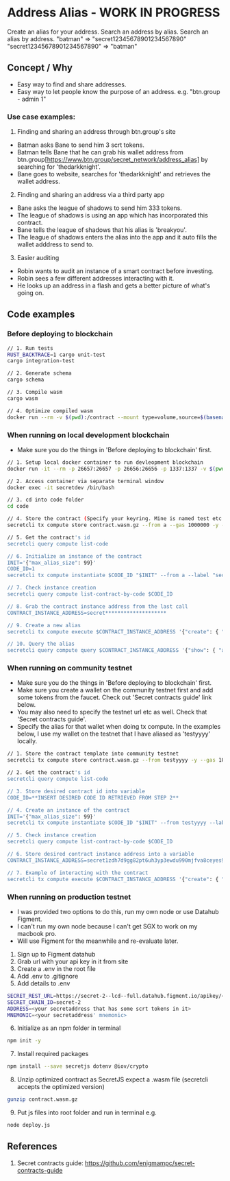 # Address Alias - WORK IN PROGRESS

Create an alias for your address. Search an address by alias. Search an alias by address.
"batman" => "secret12345678901234567890"
"secret12345678901234567890" => "batman"

## Concept / Why

- Easy way to find and share addresses.
- Easy way to let people know the purpose of an address. e.g. "btn.group - admin 1"

### Use case examples:

1. Finding and sharing an address through btn.group's site
- Batman asks Bane to send him 3 scrt tokens.
- Batman tells Bane that he can grab his wallet address from btn.group[https://www.btn.group/secret_network/address_alias] by searching for 'thedarkknight'.
- Bane goes to website, searches for 'thedarkknight' and retrieves the wallet address.

2. Finding and sharing an address via a third party app
- Bane asks the league of shadows to send him 333 tokens.
- The league of shadows is using an app which has incorporated this contract.
- Bane tells the league of shadows that his alias is 'breakyou'.
- The league of shadows enters the alias into the app and it auto fills the wallet adddress to send to.

3. Easier auditing
- Robin wants to audit an instance of a smart contract before investing.
- Robin sees a few different addresses interacting with it.
- He looks up an address in a flash and gets a better picture of what's going on.

## Code examples

### Before deploying to blockchain

```sh
// 1. Run tests
RUST_BACKTRACE=1 cargo unit-test
cargo integration-test

// 2. Generate schema
cargo schema

// 3. Compile wasm
cargo wasm

// 4. Optimize compiled wasm
docker run --rm -v $(pwd):/contract --mount type=volume,source=$(basename $(pwd))_cache,target=/code/target --mount type=volume,source=registry_cache,target=/usr/local/cargo/registry enigmampc/secret-contract-optimizer
```

### When running on local development blockchain

- Make sure you do the things in 'Before deploying to blockchain' first.

```sh
// 1. Setup local docker container to run devleopment blockchain
docker run -it --rm -p 26657:26657 -p 26656:26656 -p 1337:1337 -v $(pwd):/root/code --name secretdev enigmampc/secret-network-sw-dev

// 2. Access container via separate terminal window
docker exec -it secretdev /bin/bash

// 3. cd into code folder
cd code

// 4. Store the contract (Specify your keyring. Mine is named test etc.)
secretcli tx compute store contract.wasm.gz --from a --gas 1000000 -y --keyring-backend test

// 5. Get the contract's id
secretcli query compute list-code

// 6. Initialize an instance of the contract
INIT='{"max_alias_size": 99}'
CODE_ID=1
secretcli tx compute instantiate $CODE_ID "$INIT" --from a --label "secret alias" -y --keyring-backend test

// 7. Check instance creation
secretcli query compute list-contract-by-code $CODE_ID

// 8. Grab the contract instance address from the last call
CONTRACT_INSTANCE_ADDRESS=secret********************

// 9. Create a new alias
secretcli tx compute execute $CONTRACT_INSTANCE_ADDRESS '{"create": { "alias_string": "emily" }}' --from a --keyring-backend test

// 10. Query the alias
secretcli query compute query $CONTRACT_INSTANCE_ADDRESS '{"show": { "alias_string": "emily"}}'
```

### When running on community testnet

- Make sure you do the things in 'Before deploying to blockchain' first.
- Make sure you create a wallet on the community testnet first and add some tokens from the faucet. Check out 'Secret contracts guide' link below.
- You may also need to specify the testnet url etc as well. Check that 'Secret contracts guide'.
- Specify the alias for that wallet when doing tx compute. In the examples below, I use my wallet on the testnet that I have aliased as 'testyyyy' locally.

```sh
// 1. Store the contract template into community testnet
secretcli tx compute store contract.wasm.gz --from testyyyy -y --gas 1000000 --gas-prices=1.0uscrt

// 2. Get the contract's id
secretcli query compute list-code

// 3. Store desired contract id into variable
CODE_ID=**INSERT DESIRED CODE ID RETRIEVED FROM STEP 2**

// 4. Create an instance of the contract
INIT='{"max_alias_size": 99}'
secretcli tx compute instantiate $CODE_ID "$INIT" --from testyyyy --label "secret alias" -y

// 5. Check instance creation
secretcli query compute list-contract-by-code $CODE_ID

// 6. Store desired contract instance address into a variable
CONTRACT_INSTANCE_ADDRESS=secret1zdh7d9gg82pt6uh3yp3ewdu990mjfva8ceyes9

// 7. Example of interacting with the contract
secretcli tx compute execute $CONTRACT_INSTANCE_ADDRESS '{"create": { "alias_string": "emily" }}' --from testyyyy
```

### When running on production testnet

- I was provided two options to do this, run my own node or use Datahub Figment.
- I can't run my own node because I can't get SGX to work on my macbook pro.
- Will use Figment for the meanwhile and re-evaluate later.

1. Sign up to Figment datahub
2. Grab url with your api key in it from site
3. Create a .env in the root file
4. Add .env to .gitignore
5. Add details to .env
```sh
SECRET_REST_URL=https://secret-2--lcd--full.datahub.figment.io/apikey/<your key here>/
SECRET_CHAIN_ID=secret-2
ADDRESS=<your secretaddress that has some scrt tokens in it>
MNEMONIC=<your secretaddress' mnemonic>
```
6. Initialize as an npm folder in terminal
```sh
npm init -y
```
7. Install required packages
```sh
npm install --save secretjs dotenv @iov/crypto
```
8. Unzip optimized contract as SecretJS expect a .wasm file (secretcli accepts the optimized version)
```sh
gunzip contract.wasm.gz
```
9. Put js files into root folder and run in terminal e.g.
```sh
node deploy.js
```

## References
1. Secret contracts guide: https://github.com/enigmampc/secret-contracts-guide
